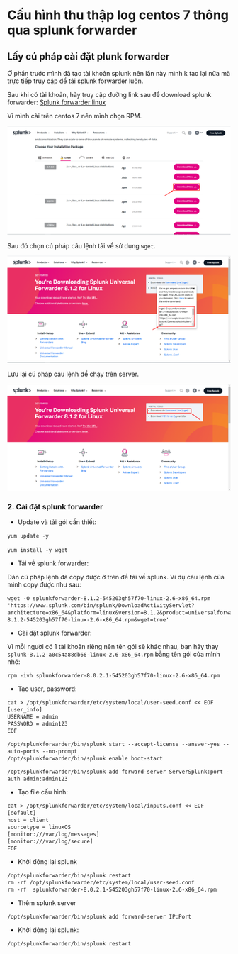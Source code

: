 # Cấu hình thu thập log centos 7 thông qua splunk forwarder

## Lấy cú pháp cài đặt plunk forwarder

Ở phần trước mình đã tạo tài khoản splunk nên lần này mình k tạo lại nữa mà trực tiếp truy cập để tải splunk forwarder luôn.

Sau khi có tài khoản, hãy truy cập đường link sau để download splunk forwarder: [Splunk forwarder linux](https://www.splunk.com/en_us/download/universal-forwarder.html#tabs/linux)

Vì mình cài trên centos 7 nên mình chọn RPM.

![](../images/ins12.png)

Sau đó chọn cú pháp câu lệnh tải về sử dụng `wget`. 

![](../images/fw1.png)

Lưu lại cú pháp câu lệnh để chạy trên server. 

![](../images/fw2.png)

### 2. Cài đặt splunk forwarder

- Update và tải gói cần thiết: 

```
yum update -y

yum install -y wget
```

- Tải về splunk forwarder:

Dán cú pháp lệnh đã copy được ở trên để tải về splunk. Ví dụ câu lệnh của mình copy được như sau:

```
wget -O splunkforwarder-8.1.2-545203gh57f70-linux-2.6-x86_64.rpm 'https://www.splunk.com/bin/splunk/DownloadActivityServlet?architecture=x86_64&platform=linux&version=8.1.2&product=universalforwarder&filename=splunkforwarder-8.1.2-545203gh57f70-linux-2.6-x86_64.rpm&wget=true'
```

- Cài đặt splunk forwarder:

Vì mỗi người có 1 tài khoản riêng nên tên gói sẽ khác nhau, bạn hãy thay `splunk-8.1.2-a0c54a88db66-linux-2.6-x86_64.rpm` bằng tên gói của mình nhé:

```
rpm -ivh splunkforwarder-8.0.2.1-545203gh57f70-linux-2.6-x86_64.rpm
```

- Tạo user, password: 

```
cat > /opt/splunkforwarder/etc/system/local/user-seed.conf << EOF
[user_info]
USERNAME = admin
PASSWORD = admin123
EOF
```

```
/opt/splunkforwarder/bin/splunk start --accept-license --answer-yes --auto-ports --no-prompt
/opt/splunkforwarder/bin/splunk enable boot-start
```

```
/opt/splunkforwarder/bin/splunk add forward-server ServerSplunk:port -auth admin:admin123
```
- Tạo file cấu hình: 

```
cat > /opt/splunkforwarder/etc/system/local/inputs.conf << EOF
[default]
host = client   
sourcetype = linuxOS
[monitor:///var/log/messages]
[monitor:///var/log/secure]
EOF
```

- Khởi động lại splunk

```
/opt/splunkforwarder/bin/splunk restart
rm -rf /opt/splunkforwarder/etc/system/local/user-seed.conf
rm -rf  splunkforwarder-8.0.2.1-545203gh57f70-linux-2.6-x86_64.rpm
```

- Thêm splunk server

```
/opt/splunkforwarder/bin/splunk add forward-server IP:Port
```

- Khởi động lại splunk:

```
/opt/splunkforwarder/bin/splunk restart 
```